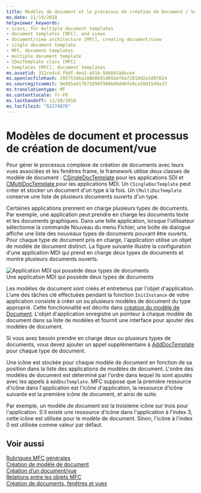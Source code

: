 ```yaml
---
title: Modèles de document et le processus de création de Document / Vue
ms.date: 11/19/2018
helpviewer_keywords:
- icons, for multiple document templates
- document templates [MFC], and views
- document/view architecture [MFC], creating document/view
- single document template
- MFC, document templates
- multiple document template
- CDocTemplate class [MFC]
- templates [MFC], document templates
ms.assetid: 311ce4cd-fbdf-4ea1-a51b-5bb043abbcee
ms.openlocfilehash: 29575166a188b0691465bef0a72810d2e3d97624
ms.sourcegitcommit: 9e891eb17b73d98f9086d9d4bfe9ca50415d9a37
ms.translationtype: MT
ms.contentlocale: fr-FR
ms.lasthandoff: 11/20/2018
ms.locfileid: "52174878"
---
```

# <a name="document-templates-and-the-documentview-creation-process"></a>Modèles de document et processus de création de document/vue

Pour gérer le processus complexe de création de documents avec leurs vues associées et les fenêtres frame, le framework utilise deux classes de modèle de document : [CSingleDocTemplate](../mfc/reference/csingledoctemplate-class.md) pour les applications SDI et [CMultiDocTemplate ](../mfc/reference/cmultidoctemplate-class.md) pour les applications MDI. Un `CSingleDocTemplate` peut créer et stocker un document d'un type à la fois. Un `CMultiDocTemplate` conserve une liste de plusieurs documents ouverts d'un type.

Certaines applications prennent en charge plusieurs types de documents. Par exemple, une application peut prendre en charge les documents texte et les documents graphiques. Dans une telle application, lorsque l'utilisateur sélectionne la commande Nouveau du menu Fichier, une boîte de dialogue affiche une liste des nouveaux types de documents pouvant être ouverts. Pour chaque type de document pris en charge, l'application utilise un objet de modèle de document distinct. La figure suivante illustre la configuration d'une application MDI qui prend en charge deux types de documents et montre plusieurs documents ouverts.

![Application MDI qui possède deux types de documents](../mfc/media/vc387h1.gif "application MDI qui possède deux types de documents") <br/>
Une application MDI qui possède deux types de documents

Les modèles de document sont créés et entretenus par l'objet d'application. L’une des tâches clé effectuées pendant la fonction `InitInstance` de votre application consiste à créer un ou plusieurs modèles de document du type approprié. Cette fonctionnalité est décrite dans [création du modèle de Document](../mfc/document-template-creation.md). L'objet d'application enregistre un pointeur à chaque modèle de document dans sa liste de modèles et fournit une interface pour ajouter des modèles de document.

Si vous avez besoin prendre en charge deux ou plusieurs types de documents, vous devez ajouter un appel supplémentaire à [AddDocTemplate](../mfc/reference/cwinapp-class.md#adddoctemplate) pour chaque type de document.

Une icône est stockée pour chaque modèle de document en fonction de sa position dans la liste des applications de modèles de document. L'ordre des modèles de document est déterminé par l'ordre dans lequel ils sont ajoutés avec les appels à `AddDocTemplate`. MFC suppose que la première ressource d'icône dans l'application est l'icône d'application, la ressource d'icône suivante est la première icône de document, et ainsi de suite.

Par exemple, un modèle de document est la troisième icône sur trois pour l'application. S'il existe une ressource d'icône dans l'application à l'index 3, cette icône est utilisée pour le modèle de document. Sinon, l'icône à l'index 0 est utilisée comme valeur par défaut.

## <a name="see-also"></a>Voir aussi

[Rubriques MFC générales](../mfc/general-mfc-topics.md)<br/>
[Création de modèle de document](../mfc/document-template-creation.md)<br/>
[Création d’un document/vue](../mfc/document-view-creation.md)<br/>
[Relations entre les objets MFC](../mfc/relationships-among-mfc-objects.md)<br/>
[Création de documents, fenêtres et vues](../mfc/creating-new-documents-windows-and-views.md)

